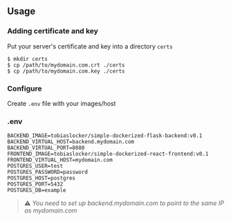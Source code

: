 ## Usage
### Adding certificate and key 
Put your server's certificate and key into a directory `certs`
```console
$ mkdir certs
$ cp /path/to/mydomain.com.crt ./certs
$ cp /path/to/mydomain.com.key ./certs
```
### Configure
Create `.env` file with your images/host
### .env
```
BACKEND_IMAGE=tobiaslocker/simple-dockerized-flask-backend:v0.1
BACKEND_VIRTUAL_HOST=backend.mydomain.com
BACKEND_VIRTUAL_PORT=8080
FRONTEND_IMAGE=tobiaslocker/simple-dockerized-react-frontend:v0.1
FRONTEND_VIRTUAL_HOST=mydomain.com
POSTGRES_USER=test
POSTGRES_PASSWORD=password
POSTGRES_HOST=postgres
POSTGRES_PORT=5432
POSTGRES_DB=example
```
> :warning: *You need to set up backend.mydomain.com to point to the same IP as mydomain.com*
